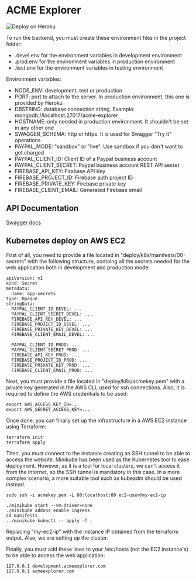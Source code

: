 # ACME Explorer

![Deploy on Heroku](https://github.com/amg98/ACME/workflows/Deploy%20on%20Heroku/badge.svg)

To run the backend, you must create these environment files in the project folder:
- .devel.env for the environment variables in development environment
- .prod.env for the environment variables in production environment
- .test.env for the environment variables in testing environment

Environment variables:
- NODE_ENV: development, test or production
- PORT: port to attach to the server. In production environment, this one is provided by Heroku
- DBSTRING: database connection string. Example: mongodb://localhost:27017/acme-explorer
- HOSTNAME: only needed in production environment. It shouldn't be set in any other one
- SWAGGER_SCHEMA: http or https. It is used for Swagger "Try it" operations
- PAYPAL_MODE: "sandbox" or "live". Use sandbox if you don't want to get charged
- PAYPAL_CLIENT_ID: Client ID of a Paypal business account
- PAYPAL_CLIENT_SECRET: Paypal business account REST API secret
- FIREBASE_API_KEY: Firabase API Key
- FIREBASE_PROJECT_ID: Firebase auth project ID
- FIREBASE_PRIVATE_KEY: Firebase private key
- FIREBASE_CLIENT_EMAIL: Generated Firebase email

## API Documentation
[Swagger docs](https://acmeexplorer.herokuapp.com/api-docs)



## Kubernetes deploy on AWS EC2
First of all, you need to provide a file located in "deploy/k8s/manifests/00-secrets" with the following structure, containg all the secrets needed for the web application both in development and production mode:

```{yml}
apiVersion: v1
kind: Secret
metadata:
  name: app-secrets
type: Opaque
stringData:
  PAYPAL_CLIENT_ID_DEVEL: ...
  PAYPAL_CLIENT_SECRET_DEVEL: ...
  FIREBASE_API_KEY_DEVEL: ...
  FIREBASE_PROJECT_ID_DEVEL: ...
  FIREBASE_PRIVATE_KEY_DEVEL: ...
  FIREBASE_CLIENT_EMAIL_DEVEL: ...
  
  PAYPAL_CLIENT_ID_PROD: ...
  PAYPAL_CLIENT_SECRET_PROD: ...
  FIREBASE_API_KEY_PROD: ...
  FIREBASE_PROJECT_ID_PROD: ...
  FIREBASE_PRIVATE_KEY_PROD: ...
  FIREBASE_CLIENT_EMAIL_PROD: ...
```

Next, you must provide a file located in "deploy/k8s/acmekey.pem" with a private key generated in the AWS CLI, used for ssh connections. Also, it is required to define the AWS credentials to be used:

```{sh}
export AWS_ACCESS_KEY_ID=...
export AWS_SECRET_ACCESS_KEY=...
```

Once done, you can finally set up the infrastructure in a AWS EC2 instance using Terraform:

```{sh}
terraform init
terraform apply
```

Then, you must connect to the instance creating an SSH tunnel to be able to access the website. Minikube has been
used as the Kubernetes tool to ease deployment. However, as it is a tool for local clusters, we can't access it from
the Internet, so the SSH tunnel is mandatory in this case. In a more complex scenario, a more suitable tool such as
kubeadm should be used instead.

```
sudo ssh -i acmekey.pem -L 80:localhost:80 ec2-user@my-ec2-ip

./minikube start --vm-driver=none
./minikube addons enable ingress
cd manifests
../minikube kubectl -- apply -f .
```

Replacing "my-ec2-ip" with the instance IP obtained from the terraform output. Also, we are setting up the cluster.

Finally, you must add these lines to your /etc/hosts (not the EC2 instance's) to be able to access the web application:

```
127.0.0.1 development.acmeexplorer.com
127.0.0.1 acmeexplorer.com
```
